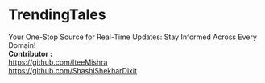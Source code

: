# TrendingTales
Your One-Stop Source for Real-Time Updates: Stay Informed Across Every Domain!<br>
<b>Contributor :</b> <br>
https://github.com/IteeMishra <br>
https://github.com/ShashiShekharDixit



